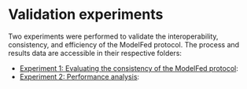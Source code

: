 # Validation experiments

Two experiments were performed to validate the interoperability, consistency, and efficiency of the ModelFed protocol.
The process and results data are accessible in their respective folders:

- [Experiment 1: Evaluating the consistency of the ModelFed protocol](exp_1_DPP_scenario):
- [Experiment 2: Performance analysis](exp2_2_performance):
